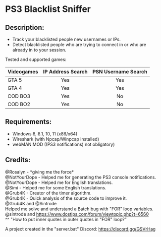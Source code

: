 # PS3 Blacklist Sniffer

## Description:

- Track your blacklisted people new usernames or IPs.
- Detect blacklisted people who are trying to connect in or who are already in to your session.

Tested and supported games:

| Videogames | IP Address Search | PSN Username Search |
| :--------- | :---------------: | :-----------------: |
| GTA 5      | Yes               | Yes                 |
| GTA 4      | Yes               | Yes                 |
| COD BO3    | Yes               | No                  |
| COD BO2    | Yes               | No                  |

## Requirements:

- Windows 8, 8.1, 10, 11 (x86/x64)
- Wireshark (with Npcap/Winpcap installed)
- webMAN MOD ((PS3 notifications) not obligatory)

## Credits:

@Rosalyn - \*giving me the force\*<br />
@NotYourDope - Helped me for generating the PS3 console notifications.<br />
@NotYourDope - Helped me for English translations.<br />
@Simi - Helped me for some English translations.<br />
@Grub4K - Creator of the timer algorithm.<br />
@Grub4K - Quick analysis of the source code to improve it.<br />
@Grub4K and @Sintrode<br />
Helped me solve and understand a Batch bug with "FOR" loop variables.<br />
@sintrode and https://www.dostips.com/forum/viewtopic.php?t=6560<br />
^^ "How to put inner quotes in outer quotes in "FOR" loop?"<br />

A project created in the "server.bat" Discord: https://discord.gg/GSVrHag<br />
